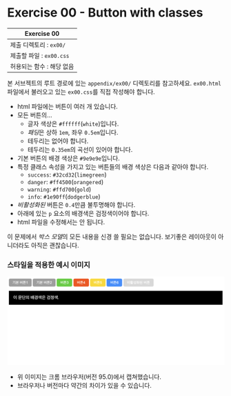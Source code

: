 # Exercise 00 - Button with classes

| Exercise 00              |
| ------------------------ |
| 제출 디렉토리 : `ex00/`    |
| 제출할 파일 : `ex00.css`   |
| 허용되는 함수 : 해당 없음    |

본 서브젝트의 루트 경로에 있는 `appendix/ex00/` 디렉토리를 참고하세요. `ex00.html` 파일에서 불러오고 있는 `ex00.css`를 직접 작성해야 합니다.

- html 파일에는 버튼이 여러 개 있습니다.
- 모든 버튼의...
  - 글자 색상은 `#ffffff`(`white`)입니다.
  - *패딩*은 상하 `1em`, 좌우 `0.5em`입니다.
  - 테두리는 없어야 합니다.
  - 테두리는 `0.35em`의 곡선이 있어야 합니다.
- 기본 버튼의 배경 색상은 `#9e9e9e`입니다.
- 특정 클래스 속성을 가지고 있는 버튼들의 배경 색상은 다음과 같아야 합니다.
  - `success`: `#32cd32`(`limegreen`)
  - `danger`: `#ff4500`(`orangered`)
  - `warning`: `#ffd700`(`gold`)
  - `info`: `#1e90ff`(`dodgerblue`)
- *비활성화된* 버튼은 `0.4`만큼 불투명해야 합니다.
- 아래에 있는 `p` 요소의 배경색은 검정색이어야 합니다.
- html 파일을 수정해서는 안 됩니다.

이 문제에서 *박스 모델*의 모든 내용을 신경 쓸 필요는 없습니다. 보기좋은 레이아웃이 아니더라도 아직은 괜찮습니다.

### 스타일을 적용한 예시 이미지

![ex00](image/ex00.png)

- 위 이미지는 크롬 브라우저(버전 95.0)에서 캡쳐했습니다.
- 브라우저나 버전마다 약간의 차이가 있을 수 있습니다.
